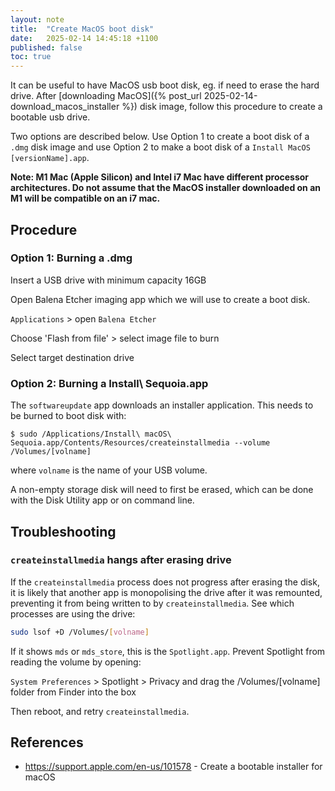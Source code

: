 ```yaml
---
layout: note
title:  "Create MacOS boot disk"
date:   2025-02-14 14:45:18 +1100
published: false
toc: true
---
```


It can be useful to have MacOS usb boot disk, eg. if need to erase the hard drive. After [downloading MacOS]({% post_url 2025-02-14-download_macos_installer %}) disk image, follow this procedure to create a bootable usb drive.

Two options are described below. Use Option 1 to create a boot disk of a `.dmg` disk image and use Option 2 to make a boot disk of a `Install MacOS [versionName].app`.

**Note: M1 Mac (Apple Silicon) and Intel i7 Mac have different processor architectures. Do not assume that the MacOS installer downloaded on an M1 will be compatible on an i7 mac.**

## Procedure

### Option 1: Burning a .dmg


Insert a USB drive with minimum capacity 16GB

Open Balena Etcher imaging app which we will use to create a boot disk.

`Applications` > open `Balena Etcher`

Choose 'Flash from file' > select image file to burn

Select target destination drive


### Option 2: Burning a Install\ Sequoia.app

The `softwareupdate` app downloads an installer application. This needs to be burned to boot disk with:

    $ sudo /Applications/Install\ macOS\ Sequoia.app/Contents/Resources/createinstallmedia --volume /Volumes/[volname]

where `volname` is the name of your USB volume.

A non-empty storage disk will need to first be erased, which can be done with the Disk Utility app or on command line.


## Troubleshooting

### `createinstallmedia` hangs after erasing drive

If the `createinstallmedia` process does not progress after erasing the disk, it is likely that another app is monopolising the drive after it was remounted, preventing it from being written to by `createinstallmedia`. See which processes are using the drive:

```bash
sudo lsof +D /Volumes/[volname]
```

If it shows `mds` or `mds_store`, this is the `Spotlight.app`. Prevent Spotlight from reading the volume by opening:

`System Preferences` > Spotlight > Privacy and drag the /Volumes/[volname] folder from Finder into the box

Then reboot, and retry `createinstallmedia`.



## References

- https://support.apple.com/en-us/101578 - Create a bootable installer for macOS
